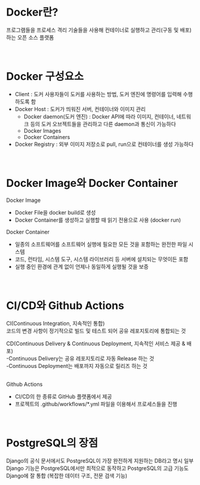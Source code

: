 # Docker란?
프로그램들을 프로세스 격리 기술들을 사용해 컨테이너로 실행하고 관리(구동 및 배포)하는 오픈 소스 플랫폼
<br><br><br>
# Docker 구성요소
- Client : 도커 사용자들이 도커를 사용하는 방법, 도커 엔진에 명령어를 입력해 수행하도록 함
- Docker Host : 도커가 띄워진 서버, 컨테이너와 이미지 관리
  - Docker daemon(도커 엔진) : Docker API에 따라 이미지, 컨테이너, 네트워크 등의 도커 오브젝트들을 관리하고 다른 daemon과 통신이 가능하다
  - Docker Images
  - Docker Containers
- Docker Registry : 외부 이미지 저장소로 pull, run으로 컨테이너를 생성 가능하다
<br><br><br>
# Docker Image와 Docker Container
Docker Image
- Docker File을 docker build로 생성
- Docker Container를 생성하고 실행할 때 읽기 전용으로 사용 (docker run)

Docker Container
- 일종의 소프트웨어를 소프트웨어 실행에 필요한 모든 것을 포함하는 완전한 파일 시스템
- 코드, 런타임, 시스템 도구, 시스템 라이브러리 등 서버에 설치되는 무엇이든 포함
- 실행 중인 환경에 관계 없이 언제나 동일하게 실행될 것을 보증
<br><br><br>
# CI/CD와 Github Actions
CI(Continuous Integration, 지속적인 통합)<br>코드의 변경 사항이 정기적으로 빌드 및 테스트 되어 공유 레포지토리에 통합되는 것

CD(Continuous Delivery & Continuous Deployment, 지속적인 서비스 제공 & 배포)<br>
-Continuous Delivery는 공유 레포지토리로 자동 Release 하는 것 <br>
-Continuous Deployment는 배포까지 자동으로 릴리즈 하는 것<br><br>

Github Actions
- CI/CD의 한 종류로 GitHub 플랫폼에서 제공
- 프로젝트의 .github/workflows/*.yml 파일을 이용해서 프로세스들을 진행
<br><br><br>
# PostgreSQL의 장점
Django의 공식 문서에서도 PostgreSQL이 가장 완전하게 지원하는 DB라고 명시
일부 Django 기능은 PostgreSQL에서만 최적으로 동작하고
PostgreSQL의 고급 기능도 Django에 잘 통합 (복잡한 데이터 구조, 전문 검색 기능)